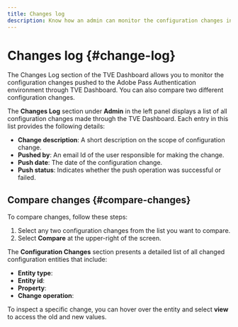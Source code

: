 ```yaml
---
title: Changes log
description: Know how an admin can monitor the configuration changes in TVE Dashboard.
---
```


# Changes log {#change-log}

The Changes Log section of the TVE Dashboard allows you to monitor the configuration changes pushed to the Adobe Pass Authentication environment through TVE Dashboard. You can also compare two different configuration changes.

The **Changes Log** section under **Admin** in the left panel displays a list of all configuration changes made through the TVE Dashboard. Each entry in this list provides the following details:

* **Change description**: A short description on the scope of configuration change.
* **Pushed by**: An email Id of the user responsible for making the change. 
* **Push date**: The date of the configuration change.
* **Push status**: Indicates whether the push operation was successful or failed.

## Compare changes {#compare-changes}

To compare changes, follow these steps:

1. Select any two configuration changes from the list you want to compare.
1. Select **Compare** at the upper-right of the screen.

The **Configuration Changes** section presents a detailed list of all changed configuration entities that include:

* **Entity type**:
* **Entity id**:
* **Property**:
* **Change operation**:

To inspect a specific change, you can hover over the entity and select **view** to access the old and new values.  


